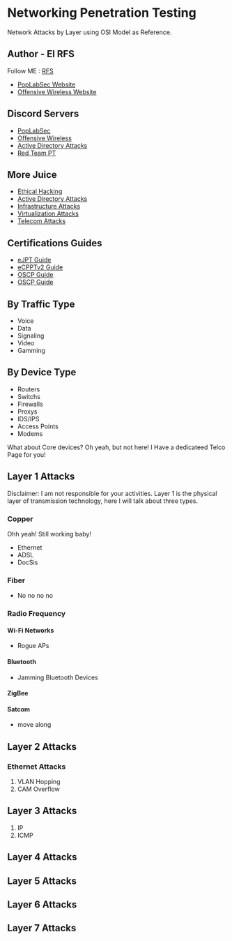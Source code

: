 # Networking Penetration Testing
Network Attacks by Layer using OSI Model as Reference.

## Author - El RFS

Follow ME : [RFS](https://cli-ck.me/rfs)

- [PopLabSec Website](https://www.poplabsec.com)
- [Offensive Wireless Website](https://www.offensive-wireless.com)



## Discord Servers

- [PopLabSec](https://discord.gg/Zmgr8rWMmu)
- [Offensive Wireless](https://discord.gg/sEXM6W95gV)
- [Active Directory Attacks](https://discord.gg/VPquyDE3JY)
- [Red Team PT](https://discord.gg/G92qWUDhpV)

## More Juice
- [Ethical Hacking](https://rfs.popdocs.net/)
- [Active Directory Attacks](https://ad.popdocs.net/)
- [Infrastructure Attacks](https://intro.popdocs.net/)
- [Virtualization Attacks](https://intro.popdocs.net/)
- [Telecom Attacks](https://intro.popdocs.net/)

## Certifications Guides
- [eJPT Guide](https://ejpt-junior-pentester.popdocs.net/)
- [eCPPTv2 Guide](https://ecpptv2.popdocs.net/)
- [OSCP Guide](https://oscp-guide.popdocs.net/)
- [OSCP Guide](https://oscp-guide.popdocs.net/)

## By Traffic Type
- Voice
- Data
- Signaling
- Video
- Gamming

## By Device Type


- Routers
- Switchs
- Firewalls
- Proxys
- IDS/IPS
- Access Points
- Modems

What about Core devices?
Oh yeah, but not here! I Have a dedicateed Telco Page for you!


## Layer 1 Attacks
Disclaimer:  I am not responsible for your activities. 
Layer 1 is the physical layer of transmission technology, here I will talk about three types.

### Copper
Ohh yeah! Still working baby!

- Ethernet
- ADSL
- DocSis


### Fiber

- No no no no

### Radio Frequency



#### Wi-Fi Networks
- Rogue APs

#### Bluetooth
- Jamming Bluetooth Devices


#### ZigBee

#### Satcom

- move along


## Layer 2 Attacks

### Ethernet Attacks

1. VLAN Hopping
2. CAM Overflow

## Layer 3 Attacks

1. IP
2. ICMP


## Layer 4 Attacks


## Layer 5 Attacks

## Layer 6 Attacks


## Layer 7 Attacks